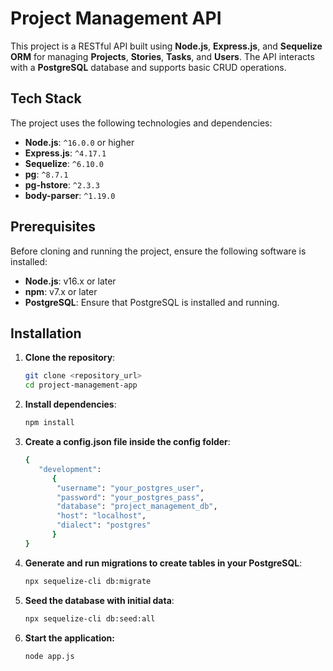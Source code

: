 # Project Management API

This project is a RESTful API built using **Node.js**, **Express.js**, and **Sequelize ORM** for managing **Projects**, **Stories**, **Tasks**, and **Users**. The API interacts with a **PostgreSQL** database and supports basic CRUD operations.

## Tech Stack

The project uses the following technologies and dependencies:

- **Node.js**: `^16.0.0` or higher
- **Express.js**: `^4.17.1`
- **Sequelize**: `^6.10.0`
- **pg**: `^8.7.1`
- **pg-hstore**: `^2.3.3`
- **body-parser**: `^1.19.0`

## Prerequisites

Before cloning and running the project, ensure the following software is installed:

- **Node.js**: v16.x or later
- **npm**: v7.x or later
- **PostgreSQL**: Ensure that PostgreSQL is installed and running.

## Installation

1. **Clone the repository**:
   ```bash
   git clone <repository_url>
   cd project-management-app
   
2. **Install dependencies**:
   ```bash
   npm install

3. **Create a config.json file inside the config folder**:
   ```bash
   {
      "development":
         {
          "username": "your_postgres_user",
          "password": "your_postgres_pass",
          "database": "project_management_db",
          "host": "localhost",
          "dialect": "postgres"
         }
   }

4. **Generate and run migrations to create tables in your PostgreSQL**:
   ```bash
   npx sequelize-cli db:migrate

5. **Seed the database with initial data**:
   ```bash
   npx sequelize-cli db:seed:all

6. **Start the application:**
   ```bash
   node app.js

   


